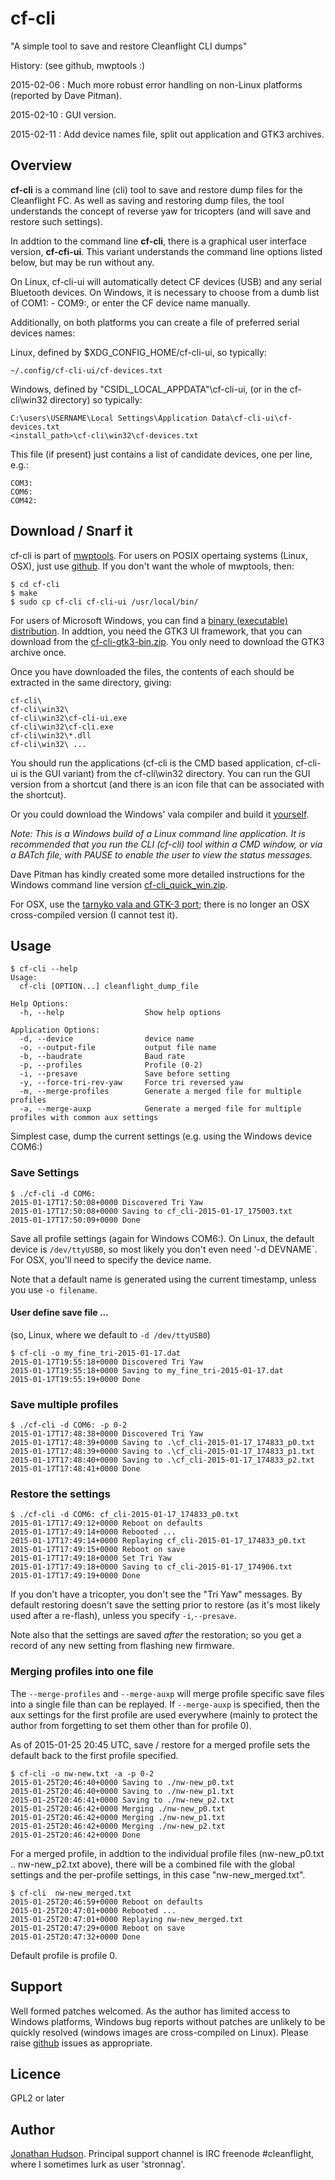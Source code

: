 cf-cli
======

"A simple tool to save and restore Cleanflight CLI dumps"

History: (see github, mwptools :)

2015-02-06 : Much more robust error handling on non-Linux platforms
(reported by Dave Pitman).

2015-02-10 : GUI version.

2015-02-11 : Add device names file, split out application and GTK3
archives.

## Overview

**cf-cli** is a command line (cli) tool to save and restore dump files for
the Cleanflight FC. As well as saving and restoring dump files, the
tool understands the concept of reverse yaw for tricopters (and will
save and restore such settings).

In addtion to the command line **cf-cli**, there is a graphical user interface
version, **cf-cfi-ui**. This variant understands the command line options
listed below, but may be run without any.

On Linux, cf-cli-ui will automatically detect CF devices (USB) and any
serial Bluetooth devices. On Windows, it is necessary to choose from a
dumb list of COM1: - COM9:, or enter the CF device name manually.

Additionally, on both platforms you can create a file of preferred
serial devices names:

Linux, defined by $XDG_CONFIG_HOME/cf-cli-ui, so typically:
```
~/.config/cf-cli-ui/cf-devices.txt
```
Windows, defined by "CSIDL_LOCAL_APPDATA"\cf-cli-ui, (or in the
cf-cli\win32 directory) so typically:
```
C:\users\USERNAME\Local Settings\Application Data\cf-cli-ui\cf-devices.txt
<install_path>\cf-cli\win32\cf-devices.txt
```
This file (if present) just contains a list of candidate devices, one
per line, e.g.:
```
COM3:
COM6:
COM42:
```
## Download / Snarf it

cf-cli is part of
[mwptools](https://github.com/stronnag/mwptools).  For users
on POSIX opertaing systems (Linux, OSX), just use
[github](https://github.com/stronnag/mwptools). If you don't want the
whole of mwptools, then:
```
$ cd cf-cli
$ make
$ sudo cp cf-cli cf-cli-ui /usr/local/bin/
```

For users of Microsoft Windows, you can find a [binary (executable)
distribution](http://www.zen35309.zen.co.uk/cf-cli/cf-cli-dist.zip). In
addtion, you need the GTK3 UI framework, that you can download from
the
[cf-cli-gtk3-bin.zip](http://www.zen35309.zen.co.uk/cf-cli/cf-cli-gtk3-bin.zip). You
only need to download the GTK3 archive once.

Once you have downloaded the files, the contents of each should be extracted
in the same directory, giving:
```
cf-cli\
cf-cli\win32\
cf-cli\win32\cf-cli-ui.exe
cf-cli\win32\cf-cli.exe
cf-cli\win32\*.dll
cf-cli\win32\ ...
```
You should run the applications (cf-cli is the CMD based application,
cf-cli-ui is the GUI variant) from the cf-cli\win32 directory. You can
run the GUI version from a shortcut (and there is an icon file that
can be associated with the shortcut).

Or you could download the Windows' vala compiler and build it
[yourself](http://www.tarnyko.net/dl/).

_Note: This is a Windows build of a Linux command line application. It
is recommended that you run the CLI (cf-cli) tool within a CMD window,
or via a BATch file, with PAUSE to enable the user to view the status
messages._

Dave Pitman has kindly created some more detailed instructions for the
Windows command line version [cf-cli_quick_win.zip](https://www.dropbox.com/s/ahk1d24wbg3txc4/cf-cli_quick_win.zip).

For OSX, use the [tarnyko vala and GTK-3
port](http://www.tarnyko.net/dl/); there is no longer an OSX
cross-compiled version (I cannot test it).

## Usage
```
$ cf-cli --help
Usage:
  cf-cli [OPTION...] cleanflight_dump_file

Help Options:
  -h, --help                  Show help options

Application Options:
  -d, --device                device name
  -o, --output-file           output file name
  -b, --baudrate              Baud rate
  -p, --profiles              Profile (0-2)
  -i, --presave               Save before setting
  -y, --force-tri-rev-yaw     Force tri reversed yaw
  -m, --merge-profiles        Generate a merged file for multiple profiles
  -a, --merge-auxp            Generate a merged file for multiple profiles with common aux settings
```

Simplest case, dump the current settings (e.g. using the Windows
device COM6:)

### Save Settings

```
$ ./cf-cli -d COM6:
2015-01-17T17:50:08+0000 Discovered Tri Yaw
2015-01-17T17:50:08+0000 Saving to cf_cli-2015-01-17_175003.txt
2015-01-17T17:50:09+0000 Done
```
Save all profile settings (again for Windows COM6:). On Linux, the
default device is `/dev/ttyUSB0`, so most likely you don't even need
'-d DEVNAME`. For OSX, you'll need to specify the device name.

Note that a default name is generated using the current timestamp,
unless you use `-o filename`.

#### User define save file ...

(so, Linux, where we default to `-d /dev/ttyUSB0`)
```
$ cf-cli -o my_fine_tri-2015-01-17.dat
2015-01-17T19:55:18+0000 Discovered Tri Yaw
2015-01-17T19:55:18+0000 Saving to my_fine_tri-2015-01-17.dat
2015-01-17T19:55:19+0000 Done

```

### Save multiple profiles

```
$ ./cf-cli -d COM6: -p 0-2
2015-01-17T17:48:38+0000 Discovered Tri Yaw
2015-01-17T17:48:39+0000 Saving to .\cf_cli-2015-01-17_174833_p0.txt
2015-01-17T17:48:39+0000 Saving to .\cf_cli-2015-01-17_174833_p1.txt
2015-01-17T17:48:40+0000 Saving to .\cf_cli-2015-01-17_174833_p2.txt
2015-01-17T17:48:41+0000 Done
```
### Restore the settings

```
$ ./cf-cli -d COM6: cf_cli-2015-01-17_174833_p0.txt
2015-01-17T17:49:12+0000 Reboot on defaults
2015-01-17T17:49:14+0000 Rebooted ...
2015-01-17T17:49:14+0000 Replaying cf_cli-2015-01-17_174833_p0.txt
2015-01-17T17:49:15+0000 Reboot on save
2015-01-17T17:49:18+0000 Set Tri Yaw
2015-01-17T17:49:18+0000 Saving to cf_cli-2015-01-17_174906.txt
2015-01-17T17:49:19+0000 Done
```
If you don't have a tricopter, you don't see the "Tri Yaw" messages.
By default restoring doesn't save the setting prior to restore (as
it's most likely used after a re-flash), unless you specify
`-i`,`--presave`.

Note also that the settings are saved *after* the restoration; so you
get a record of any new setting from flashing new firmware.

### Merging profiles into one file

The `--merge-profiles` and `--merge-auxp` will merge profile specific
save files into a single file than can be replayed. If `--merge-auxp`
is specified, then the aux settings for the first profile are used
everywhere (mainly to protect the author from forgetting to set them
other than for profile 0).

As of 2015-01-25 20:45 UTC, save / restore for a merged profile sets
the default back to the first profile specified.

```
$ cf-cli -o nw-new.txt -a -p 0-2
2015-01-25T20:46:40+0000 Saving to ./nw-new_p0.txt
2015-01-25T20:46:40+0000 Saving to ./nw-new_p1.txt
2015-01-25T20:46:41+0000 Saving to ./nw-new_p2.txt
2015-01-25T20:46:42+0000 Merging ./nw-new_p0.txt
2015-01-25T20:46:42+0000 Merging ./nw-new_p1.txt
2015-01-25T20:46:42+0000 Merging ./nw-new_p2.txt
2015-01-25T20:46:42+0000 Done
```
For a merged profile, in addtion to the individual profile files
(nw-new_p0.txt .. nw-new_p2.txt above), there will be a combined file
with the global settings and the per-profile settings, in this case
"nw-new_merged.txt".
```
$ cf-cli  nw-new_merged.txt
2015-01-25T20:46:59+0000 Reboot on defaults
2015-01-25T20:47:01+0000 Rebooted ...
2015-01-25T20:47:01+0000 Replaying nw-new_merged.txt
2015-01-25T20:47:29+0000 Reboot on save
2015-01-25T20:47:32+0000 Done
```
Default profile is profile 0.

## Support

Well formed patches welcomed. As the author has limited access to
Windows platforms, Windows bug reports without patches are unlikely to
be quickly resolved (windows images are cross-compiled on
Linux). Please raise [github](https://github.com/stronnag/mwptools)
issues as appropriate.

## Licence

GPL2 or later

## Author

[Jonathan Hudson](mailto:jh+cf-cli@daria.co.uk). Principal support channel is
IRC freenode #cleanflight, where I sometimes lurk as user 'stronnag'.
